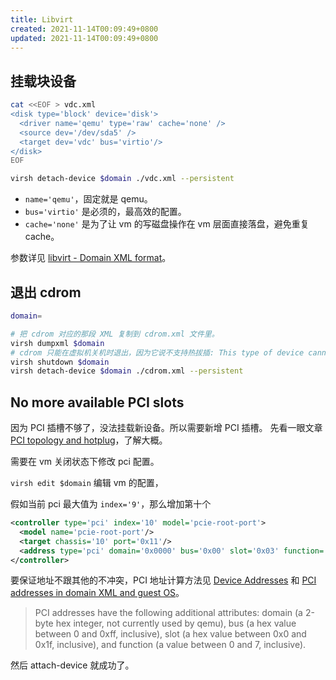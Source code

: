 ```yaml
---
title: Libvirt
created: 2021-11-14T00:09:49+0800
updated: 2021-11-14T00:09:49+0800
---
```



## 挂载块设备

```sh
cat <<EOF > vdc.xml
<disk type='block' device='disk'>
  <driver name='qemu' type='raw' cache='none' />
  <source dev='/dev/sda5' />
  <target dev='vdc' bus='virtio'/>
</disk>
EOF

virsh detach-device $domain ./vdc.xml --persistent
```

- `name='qemu'`，固定就是 qemu。
- `bus='virtio'` 是必须的，最高效的配置。
- `cache='none'` 是为了让 vm 的写磁盘操作在 vm 层面直接落盘，避免重复 cache。

参数详见 [libvirt - Domain XML format](https://libvirt.org/formatdomain.html)。

## 退出 cdrom

```sh
domain=

# 把 cdrom 对应的那段 XML 复制到 cdrom.xml 文件里。
virsh dumpxml $domain
# cdrom 只能在虚拟机关机时退出，因为它说不支持热拔插: This type of device cannot be hot unplugged
virsh shutdown $domain
virsh detach-device $domain ./cdrom.xml --persistent
```

## No more available PCI slots

因为 PCI 插槽不够了，没法挂载新设备。所以需要新增 PCI 插槽。
先看一眼文章 [PCI topology and hotplug](https://libvirt.org/pci-hotplug.html)，了解大概。

需要在 vm 关闭状态下修改 pci 配置。

`virsh edit $domain` 编辑 vm 的配置，

假如当前 pci 最大值为 `index='9'`，那么增加第十个

```xml
<controller type='pci' index='10' model='pcie-root-port'>
  <model name='pcie-root-port'/>
  <target chassis='10' port='0x11'/>
  <address type='pci' domain='0x0000' bus='0x00' slot='0x03' function='0x0'/>
</controller>
```

要保证地址不跟其他的不冲突，PCI 地址计算方法见 [Device Addresses](https://libvirt.org/formatdomain.html#device-addresses) 和 [PCI addresses in domain XML and guest OS](https://libvirt.org/pci-addresses.html)。

> PCI addresses have the following additional attributes: domain (a 2-byte hex integer, not currently used by qemu), bus (a hex value between 0 and 0xff, inclusive), slot (a hex value between 0x0 and 0x1f, inclusive), and function (a value between 0 and 7, inclusive).

然后 attach-device 就成功了。
